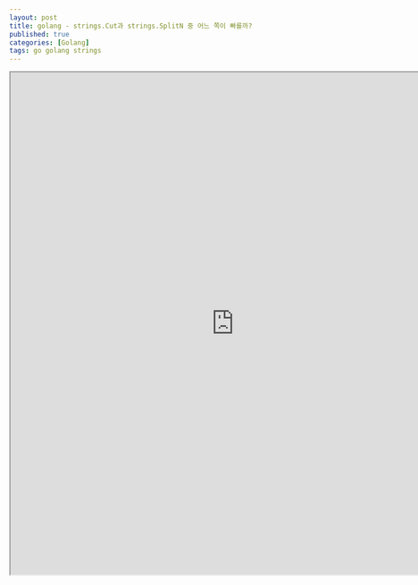 ```yaml
---
layout: post
title: golang - strings.Cut과 strings.SplitN 중 어느 쪽이 빠를까?
published: true
categories: [Golang]
tags: go golang strings
---
```

<iframe width="800" height="900" src="https://docs.google.com/document/d/e/2PACX-1vRaUPHvm4gIytZOGtTeCQaf66p73KMiKCofaQbAGehw_9ON-RDGpkBKtB-T1S1cR9FqS6a3qcouc_yB/pub?embedded=true"></iframe>    
  